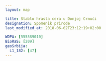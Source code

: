 ```yaml
---
layout: map

title: Stablo hrasta cera u Donjoj Crnući
designation: Spomenik prirode
last_modified_at: 2018-06-02T23:12:19+02:00

WDPA: [555589010]
BioRaS: [209]
geoSrbija:
  L1_182: [47]
---
```

